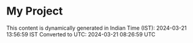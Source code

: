 # My Project

This content is dynamically generated in Indian Time (IST): 2024-03-21 13:56:59 IST
Converted to UTC: 2024-03-21 08:26:59 UTC
